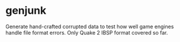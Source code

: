 genjunk
=======

Generate hand-crafted corrupted data to test how well game engines handle file
format errors. Only Quake 2 IBSP format covered so far.
